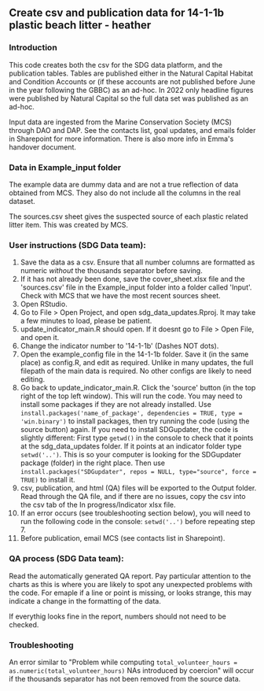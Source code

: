 ## Create csv and publication data for 14-1-1b plastic beach litter - heather
### Introduction
This code creates both the csv for the SDG data platform, and the publication tables. Tables are published either in the Natural Capital Habitat and Condition
Accounts or (if these accounts are not published before June in the year following the GBBC) as an ad-hoc. In 2022 only headline figures were published by Natural Capital so the full data set was published as an ad-hoc.  
  
Input data are ingested from the Marine Conservation Society (MCS) through DAO and DAP. See the contacts list, goal updates, and emails folder in Sharepoint for more information. There is also more info in Emma's handover document.
  
### Data in Example_input folder
The example data are dummy data and are not a true reflection of data obtained from MCS. 
They also do not include all the columns in the real dataset.  
  
The sources.csv sheet gives the suspected source of each plastic related litter item. This was created by MCS.
  
### User instructions (SDG Data team): 

1) Save the data as a csv. Ensure that all number columns are formatted as numeric *without* the thousands separator before saving.
2) If it has not already been done, save the cover_sheet.xlsx file and the 'sources.csv' file in the Example_input folder into a folder called 'Input'. 
Check with MCS that we have the most recent sources sheet.
3) Open RStudio.
4) Go to File > Open Project, and open sdg_data_updates.Rproj. It may take a few minutes to load, please be patient. 
5) update_indicator_main.R should open. If it doesnt go to File > Open File, and open it.
6) Change the indicator number to '14-1-1b' (Dashes NOT dots).
7) Open the example_config file in the 14-1-1b folder. Save it (in the same place) as config.R, and edit as required. Unlike in many updates, the full filepath of the main data is required. No other configs are likely to need editing.
8) Go back to update_indicator_main.R. Click the 'source' button (in the top right of the top left window). This will run the code. 
You may need to install some packages if they are not already installed. Use `install.packages('name_of_package', dependencies = TRUE, type = 'win.binary')` to install packages, 
then try running the code (using the source button) again. If you need to install SDGupdater, the code is slightly different: 
First type `getwd()` in the console to check that it points at the sdg_data_updates folder. If it points at an indicator folder type `setwd('..')`. This is so your computer
is looking for the SDGupdater package (folder) in the right place. Then use `install.packages("SDGupdater", repos = NULL, type="source", force = TRUE)` to install it.
9) csv, publication, and html (QA) files will be exported to the Output folder. Read through the QA file, and if there are no issues, copy the csv into the csv tab of the In progress/Indicator xlsx file.
10) If an error occurs (see troubleshooting section below), you will need to run the following code in the console: `setwd('..')` before repeating step 7.
11) Before publication, email MCS (see contacts list in Sharepoint).

### QA process (SDG Data team):
Read the automatically generated QA report. Pay particular attention to the charts as this is where you are likely to spot any unexpected problems with the code. For
emaple if a line or point is missing, or looks strange, this may indicate a change in the formatting of the data.

If everythig looks fine in the report, numbers should not need to be checked.

### Troubleshooting
An error similar to "Problem while computing `total_volunteer_hours = as.numeric(total_volunteer_hours)` NAs introduced by coercion" will occur if the thousands separator has
not been removed from the source data.

